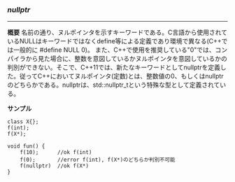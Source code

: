 ### *nullptr*
---
**概要**
名前の通り、ヌルポインタを示すキーワードである。C言語から使用されているNULLはキーワードではなくdefine等による定義であり環境で異なる(C++では一般的に #define NULL 0)。
また、C++で使用を推奨している"0"では、コンパイラから見た場合に、整数を意図しているかヌルポインタを意図しているかの判別ができない。そこで、C++11では、新たなキーワードとしてnullptrを定義した。従ってC++においてヌルポインタ(定数)とは、整数値の0、もしくはnullptrのどちらかである。nullptrは、std::nullptr_tという特殊な型として定義されている。

**サンプル**
```
class X{};
f(int);
f(X*);

void fun() {
    f(10);      //ok f(int)
    f(0);       //error f(int), f(X*)のどちらか判別不可能
    f(nullptr)  //ok f(X*)
}
```

